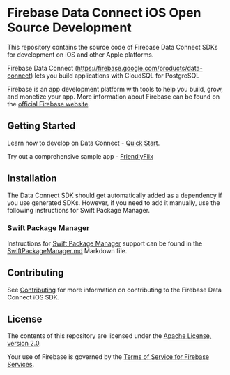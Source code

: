 # Firebase Data Connect iOS Open Source Development

This repository contains the source code of Firebase Data Connect SDKs for development on iOS and other Apple platforms.

Firebase Data Connect (https://firebase.google.com/products/data-connect) lets you build applications with CloudSQL for PostgreSQL

Firebase is an app development platform with tools to help you build, grow, and
monetize your app. More information about Firebase can be found on the
[official Firebase website](https://firebase.google.com).

## Getting Started

Learn how to develop on Data Connect - [Quick Start](https://firebase.google.com/docs/data-connect/quickstart).

Try out a comprehensive sample app - [FriendlyFlix](https://github.com/firebase/data-connect-ios-sdk/tree/main/Examples/FriendlyFlix)

## Installation

The Data Connect SDK should get automatically added as a dependency if you use generated SDKs. However, if you need to add it manually, use the following instructions for Swift Package Manager.

### Swift Package Manager

Instructions for [Swift Package Manager](https://swift.org/package-manager/) support can be
found in the [SwiftPackageManager.md](SwiftPackageManager.md) Markdown file.

## Contributing

See [Contributing](CONTRIBUTING.md) for more information on contributing to the Firebase Data Connect
iOS SDK.

## License

The contents of this repository are licensed under the
[Apache License, version 2.0](http://www.apache.org/licenses/LICENSE-2.0).

Your use of Firebase is governed by the
[Terms of Service for Firebase Services](https://firebase.google.com/terms/).
